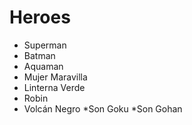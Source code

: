 # Heroes

* Superman
* Batman
* Aquaman
* Mujer Maravilla
* Linterna Verde
* Robin
* Volcán Negro
*Son Goku
*Son Gohan
